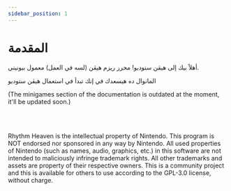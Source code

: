 ```yaml
---
sidebar_position: 1
---
```


# المقدمة

أهلاً بيك إلى هيڤن ستوديو! محرر ريزم هيڤن (لسه في العمل) معمول بيونيتي.

المانوال ده هيسعدك في إنك تبدأ في استعمال هيڤن ستوديو

(The minigames section of the documentation is outdated at the moment, it'll be updated soon.)


<br></br>

Rhythm Heaven is the intellectual property of Nintendo. This program is NOT endorsed nor sponsored in any way by Nintendo. All used properties of Nintendo (such as names, audio, graphics, etc.) in this software are not intended to maliciously infringe trademark rights. All other trademarks and assets are property of their respective owners. This is a community project and this is available for others to use according to the GPL-3.0 license, without charge.
